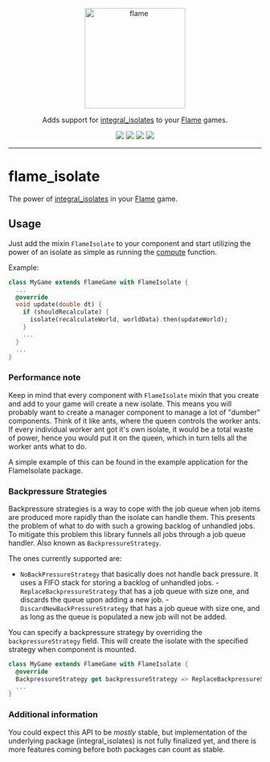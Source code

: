 <!-- markdownlint-disable MD013 -->
<p align="center">
  <a href="https://flame-engine.org">
    <img alt="flame" width="200px" src="https://user-images.githubusercontent.com/6718144/101553774-3bc7b000-39ad-11eb-8a6a-de2daa31bd64.png">
  </a>
</p>

<p align="center">
Adds support for <a href="https://pub.dev/packages/integral_isolates">integral_isolates</a> to your <a href="https://github.com/flame-engine/flame">Flame</a> games.
</p>

<p align="center">
  <a title="Pub" href="https://pub.dev/packages/flame_isolate" ><img src="https://img.shields.io/pub/v/flame_isolate.svg?style=popout" /></a>
  <a title="Test" href="https://github.com/flame-engine/flame/actions?query=workflow%3Acicd+branch%3Amain"><img src="https://github.com/flame-engine/flame/workflows/cicd/badge.svg?branch=main&event=push"/></a>
  <a title="Discord" href="https://discord.gg/pxrBmy4"><img src="https://img.shields.io/discord/509714518008528896.svg"/></a>
  <a title="Melos" href="https://github.com/invertase/melos"><img src="https://img.shields.io/badge/maintained%20with-melos-f700ff.svg"/></a>
</p>

---
<!-- markdownlint-enable MD013 -->

<!-- markdownlint-disable-next-line MD002 -->

# flame_isolate

The power of [integral_isolates](https://pub.dev/packages/integral_isolates) in your
[Flame](https://pub.dev/packages/flame) game.


## Usage

Just add the mixin `FlameIsolate` to your component and start utilizing the power of an isolate as
simple as running the [compute](https://api.flutter.dev/flutter/foundation/compute-constant.html)
function.

Example:

```dart
class MyGame extends FlameGame with FlameIsolate {
  ...
  @override
  void update(double dt) {
    if (shouldRecalculate) {
      isolate(recalculateWorld, worldData).then(updateWorld);
    }
    ...
  }
  ...
}
```


### Performance note

Keep in mind that every component with `FlameIsolate` mixin that you create and add to your game
will create a new isolate. This means you will probably want to create a manager component to
manage a lot of "dumber" components. Think of it like ants, where the queen controls the worker
ants. If every individual worker ant got it's own isolate, it would be a total waste of power,
hence you would put it on the queen, which in turn tells all the worker ants what to do.

A simple example of this can be found in the example application for the FlameIsolate package.


### Backpressure Strategies

Backpressure strategies is a way to cope with the job queue when job items are produced more rapidly
than the isolate can handle them. This presents the problem of what to do with such a growing
backlog of unhandled jobs. To mitigate this problem this library funnels all jobs through a job
queue handler. Also known as `BackpressureStrategy`.

The ones currently supported are:

- `NoBackPressureStrategy` that basically does not handle back pressure. It uses a FIFO stack for
  storing a backlog of unhandled jobs.
-`ReplaceBackpressureStrategy` that has a job queue with size one, and discards the queue upon
  adding a new job.
-`DiscardNewBackPressureStrategy` that has a job queue with size one, and as long as the queue is
  populated a new job will not be added.

You can specify a backpressure strategy by overriding the `backpressureStrategy` field. This will
create the isolate with the specified strategy when component is mounted.

```dart
class MyGame extends FlameGame with FlameIsolate {
  @override
  BackpressureStrategy get backpressureStrategy => ReplaceBackpressureStrategy();
  ...
}
```


### Additional information

You could expect this API to be *mostly* stable, but implementation of the underlying package
(integral_isolates) is not fully finalized yet, and there is more features coming before both
packages can count as stable.
